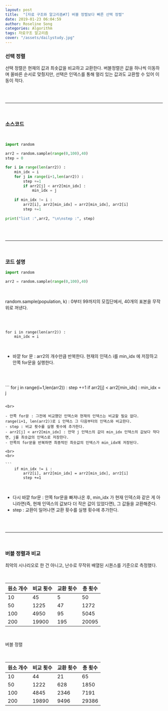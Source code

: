 ```yaml
---
layout: post
title:  "[자료 구조와 알고리즘#7] 버블 정렬보다 빠른 선택 정렬"
date: 2019-01-23 06:04:59
author: Roseline Song
categories: Algorithm
tags: 자료구조 알고리즘 
cover: "/assets/dailystudy.jpg"
---
```


### 선택 정렬

선택 정렬은 현재의 값과 최솟값을 비교하고 교환한다. 버블정렬은 값을 하나씩 이동하며 올바른 순서로 맞췄지만, 선택은 인덱스를 통해 멀리 있는 값과도 교환할 수 있어 이동이 적다.  

<br>
<br>
 
<hr>

<br>

### 소스코드 

<br>

```python
import random 

arr2 = random.sample(range(0,100),40)
step = 0

for i in range(len(arr2)) : 
    min_idx = i
    for j in range(i+1,len(arr2)) :
        step +=1
        if arr2[j] < arr2[min_idx] :
            min_idx = j
            
    if min_idx != i : 
        arr2[i], arr2[min_idx] = arr2[min_idx], arr2[i]
        step +=1
        
print("list :",arr2, "\n\nstep :", step)
```

<br>
<br>

<hr>

<br>

### 코드 설명 

```python
import random 

arr2 = random.sample(range(0,100),40)
```

<br>

random.sample(population, k) : 0부터 99까지의 모집단에서, 40개의 표본을 무작위로 꺼낸다. 

<br>
<br>

```
for i in range(len(arr2)) : 
    min_idx = i
```

<br>

- 바깥 for 문 : arr2의 개수만큼 반복한다. 현재의 인덱스 i를 min_idx 에 저장하고 안쪽 for문을 실행한다.

<br>
<br>

​```
    for j in range(i+1,len(arr2)) :
        step +=1
        if arr2[j] < arr2[min_idx] :
            min_idx = j
```

<br>

- 안쪽 for문 : 그전에 비교했던 인덱스와 현재의 인덱스는 비교할 필요 없다. range(i+1, len(arr2))로 i 인덱스 그 다음부터의 인덱스와 비교한다.
- step : 비교 횟수를 실행 횟수에 추가한다.
- arr2[j] < arr2[min_idx] : 만약 j 인덱스의 값이 min_idx 인덱스의 값보다 작다면, j를 최솟값의 인덱스로 저장한다.
- 안쪽의 for문을 반복하면 최종적인 최솟값의 인덱스가 min_idx에 저장된다.

<br>
<br>

​```
    if min_idx != i : 
        arr2[i], arr2[min_idx] = arr2[min_idx], arr2[i]
        step +=1
```

<br>

- 다시 바깥 for문 : 안쪽 for문을 빠져나온 후, min_idx 가 현재 인덱스와 같은 게 아니라면(즉, 현재 인덱스의 값보다 더 작은 값이 있었다면), 그 값들을 교환해준다. 
- step : 교환이 일어나면 교환 횟수를 실행 횟수에 추가한다. 

<br>
<br>

<hr>

<br>

### 버블 정렬과 비교 

최악의 시나리오로 한 건 아니고, 난수로 무작위 배열된 시퀀스를 기준으로 측정했다.

<br>


원소 개수 | 비교 횟수 | 교환 횟수 | 총 횟수
------|------|------|------|
10|45|5|50
50|1225|47|1272
100|4950|95|5045
200|19900|195|20095

<br>

버블 정렬

<br>

원소 개수 | 비교 횟수 | 교환 횟수 | 총 횟수
------|------|------|------|
10|44|21|65
50|1222|628|1850
100|4845|2346|7191
200|19890|9496|29386

<br>
<br>
